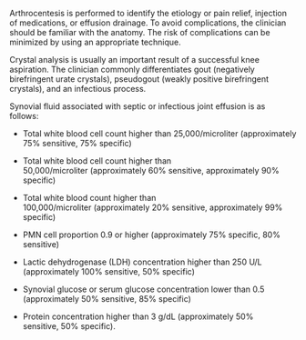 Arthrocentesis is performed to identify the etiology or pain relief, injection of medications, or effusion drainage. To avoid complications, the clinician should be familiar with the anatomy. The risk of complications can be minimized by using an appropriate technique.

Crystal analysis is usually an important result of a successful knee aspiration. The clinician commonly differentiates gout (negatively birefringent urate crystals), pseudogout (weakly positive birefringent crystals), and an infectious process.

Synovial fluid associated with septic or infectious joint effusion is as follows:

- Total white blood cell count higher than 25,000/microliter (approximately 75% sensitive, 75% specific)

- Total white blood cell count higher than 50,000/microliter (approximately 60% sensitive, approximately 90% specific)

- Total white blood count higher than 100,000/microliter (approximately 20% sensitive, approximately 99% specific)

- PMN cell proportion 0.9 or higher (approximately 75% specific, 80% sensitive)

- Lactic dehydrogenase (LDH) concentration higher than 250 U/L (approximately 100% sensitive, 50% specific)

- Synovial glucose or serum glucose concentration lower than 0.5 (approximately 50% sensitive, 85% specific)

- Protein concentration higher than 3 g/dL (approximately 50% sensitive, 50% specific).
